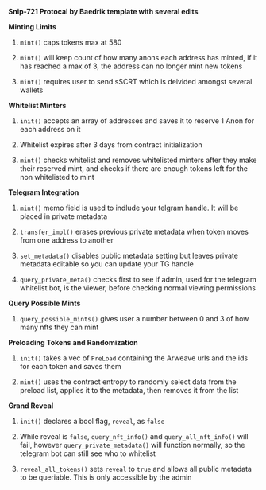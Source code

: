 **Snip-721 Protocal by Baedrik template with several edits**

**Minting Limits**

1. `mint()` caps tokens max at 580

2. `mint()` will keep count of how many anons each address has minted, if it has reached a max of 3, the address can no longer mint new tokens

3. `mint()` requires user to send sSCRT which is deivided amongst several wallets


**Whitelist Minters**

1. `init()` accepts an array of addresses and saves it to reserve 1 Anon for each address on it

2. Whitelist expires after 3 days from contract initialization

4. `mint()` checks whitelist and removes whitelisted minters after they make their reserved mint, and checks if there are enough tokens left for the non whitelisted to mint


**Telegram Integration**

1. `mint()` memo field is used to indlude your telgram handle. It will be placed in private metadata

2. `transfer_impl()` erases previous private metadata when token moves from one address to another

3. `set_metadata()` disables public metadata setting but leaves private metadata editable so you can update your TG handle

4. `query_private_meta()` checks first to see if admin, used for the telegram whitelist bot, is the viewer, before checking normal viewing permissions


**Query Possible Mints**

1. `query_possible_mints()` gives user a number between 0 and 3 of how many nfts they can mint


**Preloading Tokens and Randomization**

1. `init()` takes a vec of `PreLoad` containing the Arweave urls and the ids for each token and saves them

2. `mint()` uses the contract entropy to randomly select data from the preload list, applies it to the metadata, then removes it from the list


**Grand Reveal**

1. `init()` declares a bool flag, `reveal`, as `false`

2. While reveal is `false`, `query_nft_info()` and `query_all_nft_info()` will fail, however `query_private_metadata()` will function normally, so the telegram bot can still see who to whitelist


3. `reveal_all_tokens()` sets `reveal` to `true` and allows all public metadata to be queriable. This is only accessible by the admin